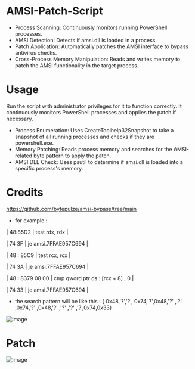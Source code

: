 # AMSI-Patch-Script

- Process Scanning: Continuously monitors running PowerShell processes.
- AMSI Detection: Detects if amsi.dll is loaded in a process.
- Patch Application: Automatically patches the AMSI interface to bypass antivirus checks.
- Cross-Process Memory Manipulation: Reads and writes memory to patch the AMSI functionality in the target process.

# Usage

Run the script with administrator privileges for it to function correctly. It continuously monitors PowerShell processes and applies the patch if necessary.


- Process Enumeration: Uses CreateToolhelp32Snapshot to take a snapshot of all running processes and checks if they are powershell.exe.
- Memory Patching: Reads process memory and searches for the AMSI-related byte pattern to apply the patch.
- AMSI DLL Check: Uses psutil to determine if amsi.dll is loaded into a specific process's memory.


# Credits

https://github.com/bytepulze/amsi-bypass/tree/main

- for example :

 | 48:85D2 | test rdx, rdx |

 | 74 3F | je amsi.7FFAE957C694 |

 | 48 : 85C9 | test rcx, rcx |

 | 74 3A | je amsi.7FFAE957C694 |

 | 48 : 8379 08 00 | cmp qword ptr ds : [rcx + 8] , 0 |

 | 74 33 | je amsi.7FFAE957C694 |

- the search pattern will be like this :
{ 0x48,'?','?', 0x74,'?',0x48,'?' ,'?' ,0x74,'?' ,0x48,'?' ,'?' ,'?' ,'?',0x74,0x33}

![image](https://github.com/ltcflip/amsi-bypass/assets/153377701/3a57f643-2896-49b1-b96f-80e1e7f56852)

# Patch

![image](https://github.com/ltcflip/amsi-bypass/assets/153377701/339ad662-591e-48cd-bab0-adf475d4d1dc)
